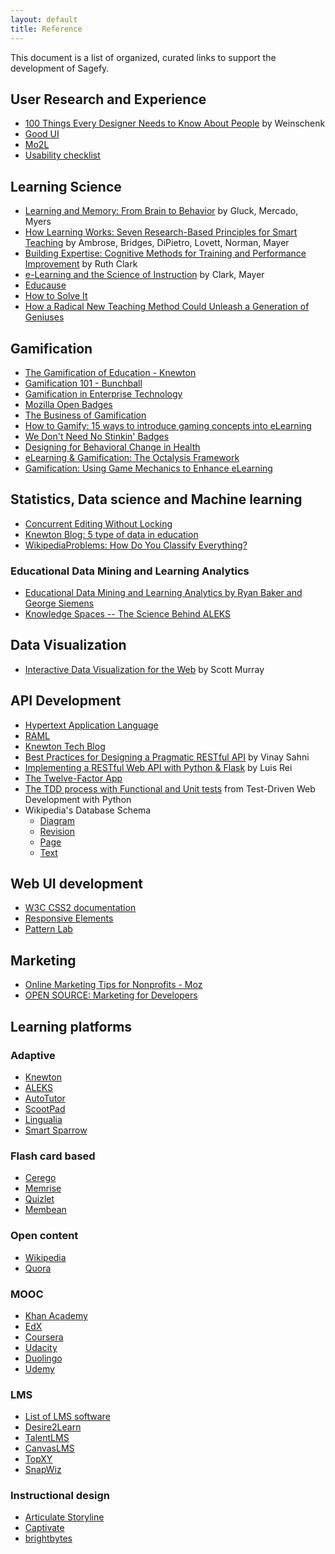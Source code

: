 ```yaml
---
layout: default
title: Reference
---
```


This document is a list of organized, curated links to support the development of Sagefy.

User Research and Experience
----------------------------

- [100 Things Every Designer Needs to Know About People](http://www.amazon.com/dp/0321767535) by Weinschenk
- [Good UI](http://goodui.org/)
- [Mo2L](http://www.elearning-usability.com/use.html)
- [Usability checklist](http://userium.com/)

Learning Science
----------------

- [Learning and Memory: From Brain to Behavior](http://www.amazon.com/Learning-Memory-From-Brain-Behavior/dp/0716786540) by Gluck, Mercado, Myers
- [How Learning Works: Seven Research-Based Principles for Smart Teaching](http://www.amazon.com/How-Learning-Works-Research-Based-Principles/dp/0470484101) by Ambrose, Bridges, DiPietro, Lovett, Norman, Mayer
- [Building Expertise: Cognitive Methods for Training and Performance Improvement](http://www.amazon.com/Building-Expertise-Cognitive-Performance-Improvement/dp/0787988448) by Ruth Clark
- [e-Learning and the Science of Instruction](http://www.amazon.com/Learning-Science-Instruction-Guidelines-Multimedia/dp/0470874309/ref=dp_ob_title_bk) by Clark, Mayer
- [Educause](http://www.educause.edu/)
- [How to Solve It](http://en.wikipedia.org/wiki/How_to_Solve_It)
- [How a Radical New Teaching Method Could Unleash a Generation of Geniuses](http://www.wired.com/business/2013/10/free-thinkers/all/&src=longreads)

Gamification
------------

- [The Gamification of Education - Knewton](http://www.knewton.com/gamification-education/)
- [Gamification 101 - Bunchball](http://www.bunchball.com/sites/default/files/downloads/gamification101.pdf)
- [Gamification in Enterprise Technology](http://www.slideshare.net/Rypple/work-better-play-together-on-enterprise-gamification)
- [Mozilla Open Badges](http://openbadges.org/)
- [The Business of Gamification](http://visual.ly/business-gamification)
- [How to Gamify: 15 ways to introduce gaming concepts into eLearning](http://www.growthengineering.co.uk/how-to-gamify-15-ways-to-introduce-gaming-concepts-into-elearning/)
- [We Don't Need No Stinkin' Badges](http://www.gdcvault.com/play/1014576/We-Don-t-Need-No)
- [Designing for Behavioral Change in Health](http://www.uxbooth.com/articles/designing-for-behavioral-change-in-health/)
- [eLearning & Gamification: The Octalysis Framework](http://iconlogic.blogs.com/weblog/2012/12/elearning-gamification-the-octalysis-framework.html)
- [Gamification: Using Game Mechanics to Enhance eLearning](http://elearnmag.acm.org/featured.cfm?aid=2031772)


Statistics, Data science and Machine learning
---------------------------------------------

- [Concurrent Editing Without Locking](http://jim-mcbeath.blogspot.com/2009/02/concurrent-editing-without-locking.html)
- [Knewton Blog: 5 type of data in education](http://www.knewton.com/blog/knewton/from-jose/2013/07/18/big-data-in-education/)
- [WikipediaProblems: How Do You Classify Everything?](http://www.theatlantic.com/technology/archive/2013/10/-wikipediaproblems-how-do-you-classify-everything/280178/)

### Educational Data Mining and Learning Analytics

- [Educational Data Mining and Learning Analytics by Ryan Baker and George Siemens](http://www.columbia.edu/~rsb2162/BakerSiemensHandbook2013.pdf)
- [Knowledge Spaces -- The Science Behind ALEKS](http://www.aleks.com/about_aleks/Science_Behind_ALEKS.pdf)

Data Visualization
------------------

- [Interactive Data Visualization for the Web](http://chimera.labs.oreilly.com/books/1230000000345/index.html) by Scott Murray

API Development
---------------

- [Hypertext Application Language](http://stateless.co/hal_specification.html)
- [RAML](http://raml.org/index.html)
- [Knewton Tech Blog](http://www.knewton.com/tech/blog/)
- [Best Practices for Designing a Pragmatic RESTful API](http://www.vinaysahni.com/best-practices-for-a-pragmatic-restful-api) by Vinay Sahni
- [Implementing a RESTful Web API with Python & Flask](http://blog.luisrei.com/articles/flaskrest.html) by Luis Rei
- [The Twelve-Factor App](http://12factor.net/)
- [The TDD process with Functional and Unit tests](http://chimera.labs.oreilly.com/books/1234000000754/ch06.html#_implementing_the_new_design_using_tdd) from Test-Driven Web Development with Python
- Wikipedia's Database Schema
    - [Diagram](http://upload.wikimedia.org/wikipedia/commons/thumb/4/42/MediaWiki_1.20_%2844edaa2%29_database_schema.svg/2500px-MediaWiki_1.20_%2844edaa2%29_database_schema.svg.png)
    - [Revision](http://www.mediawiki.org/wiki/Manual:Revision_table)
    - [Page](http://www.mediawiki.org/wiki/Manual:Page_table)
    - [Text](http://www.mediawiki.org/wiki/Manual:Text_table)

Web UI development
------------------

- [W3C CSS2 documentation](http://www.w3.org/TR/CSS2/cover.html#minitoc)
- [Responsive Elements](http://kumailht.com/responsive-elements/)
- [Pattern Lab](http://pattern-lab.info/)

Marketing
---------

- [Online Marketing Tips for Nonprofits - Moz](http://moz.com/blog/online-marketing-tips-for-nonprofits)
- [OPEN SOURCE: Marketing for Developers](http://mbleigh.github.io/open-source-marketing)

Learning platforms
------------------

### Adaptive

- [Knewton](http://knewton.com)
- [ALEKS](http://www.aleks.com)
- [AutoTutor](http://www.autotutor.org)
- [ScootPad](https://scootpad.com/)
- [Lingualia](http://www.lingualia.com/)
- [Smart Sparrow](https://www.smartsparrow.com/)

### Flash card based

- [Cerego](http://cerego.com/)
- [Memrise](http://www.memrise.com/)
- [Quizlet](http://quizlet.com/)
- [Membean](membean)

### Open content
- [Wikipedia](http://wikipedia.org)
- [Quora](https://www.quora.com/)

### MOOC
- [Khan Academy](https://www.khanacademy.org)
- [EdX](https://www.edx.org/)
- [Coursera](https://www.coursera.org/)
- [Udacity](https://www.udacity.com/)
- [Duolingo](http://duolingo.com)
- [Udemy](https://www.udemy.com/)

### LMS
- [List of LMS software](http://lms.findthebest.com/)
- [Desire2Learn](http://www.desire2learn.com/)
- [TalentLMS](http://www.talentlms.com/)
- [CanvasLMS](http://www.instructure.com/)
- [TopXY](http://interactyx.com/)
- [SnapWiz](http://snapwiz.com/)

### Instructional design
- [Articulate Storyline](http://www.articulate.com/products/storyline-overview.php)
- [Captivate](http://www.adobe.com/products/captivate.html)
- [brightbytes](http://www.brightbytes.net/)

